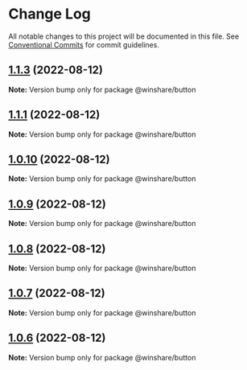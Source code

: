 # Change Log

All notable changes to this project will be documented in this file. See [Conventional Commits](https://conventionalcommits.org) for commit guidelines.

## [1.1.3](https://github.com/harry118/winshare-ui/compare/@winshare/button@1.1.1...@winshare/button@1.1.3) (2022-08-12)

**Note:** Version bump only for package @winshare/button

## [1.1.1](https://github.com/harry118/winshare-ui/compare/@winshare/button@1.0.10...@winshare/button@1.1.1) (2022-08-12)

**Note:** Version bump only for package @winshare/button

## [1.0.10](https://github.com/harry118/winshare-ui/compare/@winshare/button@1.0.9...@winshare/button@1.0.10) (2022-08-12)

**Note:** Version bump only for package @winshare/button

## [1.0.9](https://github.com/harry118/winshare-ui/compare/@winshare/button@1.0.8...@winshare/button@1.0.9) (2022-08-12)

**Note:** Version bump only for package @winshare/button

## [1.0.8](https://github.com/harry118/winshare-ui/compare/@winshare/button@1.0.7...@winshare/button@1.0.8) (2022-08-12)

**Note:** Version bump only for package @winshare/button

## [1.0.7](https://github.com/harry118/winshare-ui/compare/@winshare/button@1.0.6...@winshare/button@1.0.7) (2022-08-12)

**Note:** Version bump only for package @winshare/button

## [1.0.6](https://github.com/harry118/winshare-ui/compare/@winshare/button@1.0.3...@winshare/button@1.0.6) (2022-08-12)

**Note:** Version bump only for package @winshare/button

